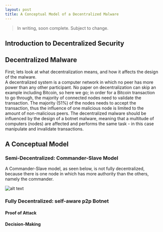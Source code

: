 ```yaml
---
layout: post
title: A Conceptual Model of a Decentralized Malware
---
```


> In writing, soon complete. Subject to change.

## Introduction to Decentralized Security


## Decentralized Malware
First; lets look at what decentralization means, and how it affects the design of the malware. <br>
A decentralized system is a computer network in which no peer has more power than any other participant. No paper on decentralization can skip an example including Bitcoin, so here we go; 
in order for a Bitcoin transaction to go through, the majority of connected nodes need to validate the transaction. The majority (51%) of the nodes needs to accept the transaction,
 thus the influence of one malicious node is limited to the amount of non-malicious peers.
The decentralized malware should be influenced by the design of a botnet malware, meaning that a multitude of computers (nodes) are affected and performs the same task - in this case manipulate and invalidate transactions. 

## A Conceptual Model

### Semi-Decentralized: Commander-Slave Model
A Commander-Slave model, as seen below, is not fully decentralized, because there is one node in which has more authority than the others, namely the commander. 


![alt text](https://github.com/mattisstenejohansen/mattisstenejohansen.github.io/blob/master/_posts/assets/commander-slave.png "Commander-Slave")

### Fully Decentralized: self-aware p2p Botnet


#### Proof of Attack


#### Decision-Making

